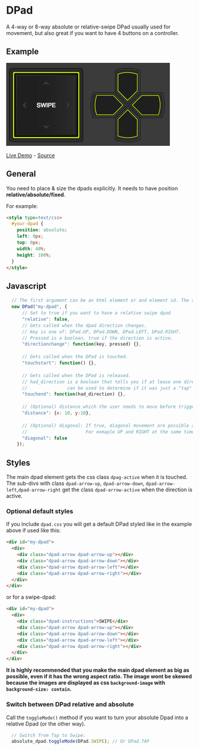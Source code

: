 # DPad
A 4-way or 8-way absolute or relative-swipe DPad usually used for movement, but also great if you want to have 4 buttons on a controller.

## Example

![alt text](https://github.com/airconsole/airconsole-controls/raw/master/examples/dpad.png "DPad Example")

[Live Demo](https://rawgit.com/AirConsole/airconsole-controls/master/examples/dpad.html) -
[Source](https://github.com/AirConsole/airconsole-controls/blob/master/examples/dpad.html)

## General

You need to place & size the dpads explicitly. It needs to have position **relative/absolute/fixed**.

For example:
```html
<style type=text/css>
  #your-dpad {
    position: absolute;
    left: 0px;
    top: 0px;
    width: 40%;
    height: 100%;
  }
</style>
```

## Javascript
```javascript
  // The first argument can be an html element or and element id. The second argument are options.
  new DPad("my-dpad", {
      // Set to true if you want to have a relative swipe dpad
      "relative": false,
      // Gets called when the dpad direction changes.
      // Key is one of: DPad.UP, DPad.DOWN, DPad.LEFT, DPad.RIGHT.
      // Pressed is a boolean, true if the direction is active.
      "directionchange": function(key, pressed) {},

      // Gets called when the DPad is touched.
      "touchstart": function() {},

      // Gets called when the DPad is released.
      // had_direction is a boolean that tells you if at lease one direction was active.
      //               can be used to determine if it was just a "tap" on the DPad.
      "touchend": function(had_direction) {},

      // (Optional) distance which the user needs to move before triggering a direction.
      "distance": {x: 10, y:10},

      // (Optional) diagonal: If true, diagonal movement are possible and it becomes a 8-way DPad:
      //                      For exmaple UP and RIGHT at the same time.
      "diagonal": false
    });
```

## Styles

The main dpad element gets the css class ```dpag-active``` when it is touched.
The sub-divs with class ```dpad-arrow-up```, ```dpad-arrow-down```, ```dpad-arrow-left```,```dpad-arrow-right```
get the class ```dpad-arrow-active``` when the direction is active.

### Optional default styles

If you include ```dpad.css``` you will get a default DPad styled like in the example above if used like this:

```html
<div id="my-dpad">
  <div>
    <div class="dpad-arrow dpad-arrow-up"></div>
    <div class="dpad-arrow dpad-arrow-down"></div>
    <div class="dpad-arrow dpad-arrow-left"></div>
    <div class="dpad-arrow dpad-arrow-right"></div>
  </div>
</div>
```

or for a swipe-dpad:

```html
<div id="my-dpad">
  <div>
    <div class="dpad-instructions">SWIPE</div>
    <div class="dpad-arrow dpad-arrow-up"></div>
    <div class="dpad-arrow dpad-arrow-down"></div>
    <div class="dpad-arrow dpad-arrow-left"></div>
    <div class="dpad-arrow dpad-arrow-right"></div>
  </div>
</div>
```

**It is highly recommended that you make the main dpad element as big as possible, even if it has the wrong aspect ratio. The image wont be skewed because the images are displayed as css ```background-image``` with ```background-size: contain```.**

### Switch between DPad relative and absolute

Call the ``toggleMode()`` method if you want to turn your absolute Dpad into a relative Dpad (or the other way).

```javascript
  // Switch from Tap to Swipe:
  absolute_dpad.toggleMode(DPad.SWIPE); // Or DPad.TAP
```
